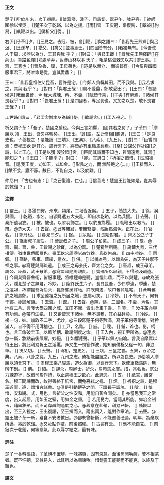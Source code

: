 #### 正文

楚子[]狩於州來，次于潁尾。[]使蕩侯、潘子、司馬督、囂尹午、陵尹喜，[]帥師圍徐以懼吳
。[]楚子次于乾谿，以為之援。[]雨[]雪，王皮冠，秦復陶，[]翠被[]豹舄，[]執鞭以出。[]僕析父[]從
。[]

右尹[]子革[]夕，[]王見之。去冠、被，舍[]鞭，[]與之語曰：「昔我先王熊繹[]與呂汲、[]王孫牟、[]
燮父、[]禽父[]並事康王，[]四國皆有分，[]我獨無有。[]今吾使人于周，求鼎以為分，王其與我
乎？」[]對曰：「與君王哉！[]昔我先王熊繹辟[]在荊山，篳路藍縷[]以處草莽，跋涉山林以事
天子，唯是桃弧棘矢以共[]禦王事。[]齊，王舅也；[]晉及魯、衛，王母弟也。[]楚是以無分，
而彼皆有。[]今周與四國服事君王，將唯命是從，豈其愛鼎？」[]

王曰：「昔我皇祖伯父昆吾，舊許是宅。[]今鄭人貪賴其田，而不我與。[]我若求之，其與
我乎？」[]對曰：「與君王哉！[]周不愛鼎，鄭敢愛田？」[]王曰：「昔諸侯遠[]我而畏晉，今
我大城陳、蔡、不羹，[]賦皆千乘，[]子與[]有勞焉，[]諸侯其畏我乎？」[]對曰：「畏君王哉！[]
是四國者，專足畏也。又加之以楚，敢不畏君王哉？」[]

工尹路[]請曰：「君王命剝圭以為鏚[]柲，[]敢請命。」[]王入視之。[]

析父謂子革：「吾子，楚國之望也。今與王言如響，[]國其若之何？」子革曰：「摩厲以
須，王出，吾刃將斬矣。」[]王出，復[]語。左史倚相[]趨過，[]王曰：「是良史也，子善視之
！是能讀《三墳》、《五典》、《八索》、《九丘》。」[]對曰：「臣嘗問焉：昔穆王欲
肆其心，周行天下，將皆必有車轍馬跡焉。[]祭[]公謀父作祈招[]之詩，以止王心，[]王是以獲
沒於祗[]宮。[]臣問其詩而不知也，若問遠焉，其焉[]能知之？」[]王曰：「子能乎？」對曰：
「能。其詩曰：『祈招之愔愔，[]式昭德音。[]思我王度，式如玉，式如金。[]形民之力，而
無醉飽之心。』」[]王揖而入，[]饋不食，寢不寐。數日，不能自克，以及於難。[]

仲尼曰：「古也有志：[]『克己復禮，仁也。』[]信善哉！楚靈王若能如是，豈其辱於乾谿
？」[]


#### 注釋

[] 靈王。
[] 冬獵曰狩。州來，潁尾，二地皆近吳。
[] 五子，皆楚大夫。
[] 徐，吳與國。
[] 乾谿，水名。自潁尾遣五大夫訖，即自次乾谿，以為兵援。
[] 去聲。
[] 秦所遺羽衣。
[] 被，帔也。以翠羽飾之。
[] 以豹皮為履。
[] 執鞭出以教令。
[] 甫。@楚大夫。
[] 去聲。@此等閒敍，若無緊要，然妝點濃色，正在此。
[] 官名。
[] 鄭丹也。
[] 暮見曰夕。
[] 捨。
[] 妝點。
[] 楚始對君。
[] 齊太公之子丁公。
[] 衞康叔子康伯。
[] 晉唐叔之子。
[] 周公子伯禽。
[] 成王子。
[] 問。@齊、衞、晉、魯，王皆賜之珍寶，以為分器。
[] 楚獨無所賜。
[] 禹鑄九鼎，三代相傳，猶後世傳國璽也。靈王欲求周鼎以為分器，意欲何為。
[] 四字冷妙。
[] 同僻。
[] 蓽路，柴車。藍縷，敝衣。
[] 供。
[] 以桃為弓，以棘為矢，為天子共禦不祥之事。@寫楚與周疏遠。
[] 成王之母姜氏，齊太公之女。
[] 唐叔，成王母弟。周公、康叔，武王母弟。@寫四國是周親貴。
[] 寶器所以展親，不得頒及疏遠。
[] 今周與齊晉魯衞，皆服事楚，將唯楚命是聽，豈惜此鼎，而不以與楚。@故為張大，隱見楚子之無君，冷妙。
[] 陸終氏生六子，長曰昆吾，少曰季連，季連，楚之遠祖，故謂昆吾為伯父，昆吾嘗居許地，許既南遷，故曰舊許是宅。
[] 此時舊許之地屬鄭。
[] 求至遠祖之兄所居之地，更屬可笑。
[] 冷妙。
[] 不有天子，何有于鄭。妙論解頤。
[] 去聲。
[] 郎。
[] 去聲。@陳，蔡，二國名。不羹，地名。其地有二邑。言我大築四國之城，其田不賦，皆出兵車千乘。
[] 預。
[] 汝子革亦與有功焉。@帶句生姿。
[] 又欲使天下諸侯，無不畏我，其心益肆矣。
[] 冷妙。
[] 複一句，妙。加敢不二字，尤妙。@三段寫楚子何等矜滿，寫子革何等滑稽，對矜滿人，自不得不用滑稽也。
[] 工尹，名路。
[] 戚。
[] 秘。
[] 鏚，斧也。柲，柄也。言王命破圭玉。以飾斧柄，敢請制度之命。
[] 王入內，視工尹所為。@連處忽一斷，妝點前後照耀，妙絕。
[] 如響應聲。
[] 子革以鋒刃自喻。言我自摩厲以待王出，將此利刃斬王之淫慝。@又生一問答作波，始知前僕析父從一句，非浪筆。
[] 扶又切。
[] 去聲。
[] 倚相，楚史名。
[]  三墳，三皇之書。五典，五帝之典。八索，八卦之說。九丘，九州之志。倚相能盡讀之，所以為良史。@恰凑入摩厲以須吾刃下。
[] 周穆王乘八駿馬，造父為御，以徧行天下。欲使車轍馬跡，無所不到。
[] 債。
[] 韶。
[] 謀父，周卿士。祈父，周司馬之官。招，其名也。祭公力諫遊行，故借司馬作詩，以止遏穆王之欲心。此詩逸。
[] 支。
[] 祇宮，離宮名。穆王聞諫而改，故得善終于祇宮，而免篡弒之禍。
[] 煙。
[] 祈招之詩，是穆王近事，遠，謂墳典諸書。@俱是引動楚子之問，可謂長于諷喻。
[] 陰。
[] 愔愔，安和貎。式，用也。言祈父之性安和，用能自著令聞矣。
[] 亦當思我王之常度，出入起居，用如玉之堅，用如金之重。
[] 若用民力，當隨其所能。如冶金制玉，隨器象形，而不可存醉飽過度之心。@着意在此句，利刃已斬。
[] 執鞭以出，至王入視之，王出復語，至王揖而入，兩出兩入，遙對作章法。
[] 去聲。@靈王被子革一斬，寢食不安者數日。@卻未曾斬斷，不能遷善改過。明年，為棄疾所逼，縊於乾谿。@又妝點作結，前後照耀。
[] 古書有云。
[] 應不能自克。
[] 前敍次于乾谿，何等意氣，此以辱字結之，最有味。


#### 評注

楚子一番矜張語，子革絕不置辨，一味將順，固有深意。至後閒閒喚醒，若不相蒙者。既不忤聽，又得易入，此其所以為善諫歟。惜哉靈王能聽而不能克，以終及于難也。

#### 譯文

